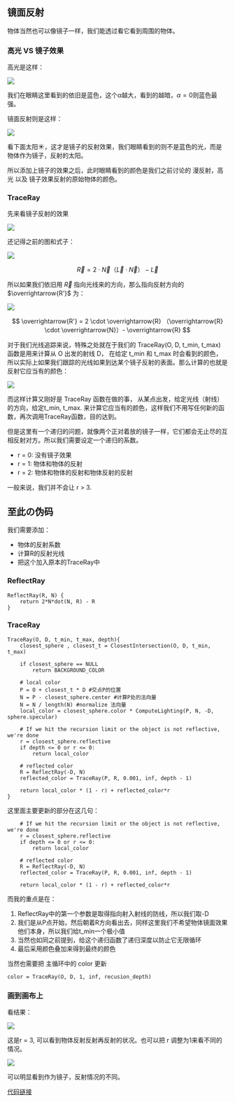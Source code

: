 ## 镜面反射

物体当然也可以像镜子一样，我们能透过看它看到周围的物体。


### 高光 VS 镜子效果

高光是这样：

![](images/eye_specular.png)

我们在眼睛这里看到的依旧是蓝色，这个$\alpha$越大，看到的越暗，$\alpha = 0$则蓝色最强。


镜面反射则是这样：

![](images/eye_mirror.png)

看下面太阳☀️，这才是镜子的反射效果，我们眼睛看到的则不是蓝色的光，而是物体作为镜子，反射的太阳。


所以添加上镜子的效果之后，此时眼睛看到的颜色是我们之前讨论的 漫反射，高光 以及 镜子效果反射的原始物体的颜色。

### TraceRay

先来看镜子反射的效果

![](images/mirror.png)


还记得之前的图和式子：

![](images/specular_reflection2.png)

$$
\overrightarrow{R} = 2 \cdot \overrightarrow{N} （\overrightarrow{L} \cdot \overrightarrow{N}）- \overrightarrow{L}
$$

所以如果我们依旧用 $\overrightarrow{R}$ 指向光线来的方向，那么指向反射方向的$\overrightarrow{R'}$ 为：

![](images/mirror_r.png)


$$
\overrightarrow{R'} = 2 \cdot \overrightarrow{R} （\overrightarrow{R} \cdot \overrightarrow{N}）- \overrightarrow{R}
$$


对于我们光线追踪来说，特殊之处就在于我们的 TraceRay(O, D, t\_min, t\_max) 函数是用来计算从 O 出发的射线 D， 在给定 t\_min 和 t_max 时会看到的颜色，所以实际上如果我们跟踪的光线如果到达某个镜子反射的表面。那么计算的也就是反射它应当有的颜色：

![](images/reflected_traceray.png)


而这样计算又刚好是 TraceRay 函数在做的事， 从某点出发，给定光线（射线）的方向，给定t\_min, t\_max. 来计算它应当有的颜色，这样我们不用写任何新的函数，再次调用TraceRay函数，目的达到。

但是这里有一个递归的问题，就像两个正对着放的镜子一样，它们都会无止尽的互相反射对方。所以我们需要设定一个递归的系数。

- r = 0: 没有镜子效果
- r = 1: 物体和物体的反射
- r = 2: 物体和物体的反射和物体反射的反射

一般来说，我们并不会让 r > 3.



## 至此の伪码

我们需要添加：

- 物体的反射系数
- 计算R的反射光线
- 把这个加入原本的TraceRay中


### ReflectRay


```
ReflectRay(R, N) {
	return 2*N*dot(N, R) - R
}
```

### TraceRay



```
TraceRay(O, D, t_min, t_max, depth){
	closest_sphere , closest_t = ClosestIntersection(O, D, t_min, t_max)

	if closest_sphere == NULL
		return BACKGROUND_COLOR

	# local color
	P = O + closest_t * D #交点P的位置
	N = P - closest_sphere.center #计算P处的法向量
	N = N / length(N) #normalize 法向量
	local_color = closest_sphere.color * ComputeLighting(P, N, -D, sphere.specular)

	# If we hit the recursion limit or the object is not reflective, we're done
	r = closest_sphere.reflective
	if depth <= 0 or r <= 0:
		return local_color

	# reflected color
	R = ReflectRay(-D, N)
	reflected_color = TraceRay(P, R, 0.001, inf, depth - 1)

	return local_color * (1 - r) + reflected_color*r
}
```


这里面主要更新的部分在这几句：

```
	# If we hit the recursion limit or the object is not reflective, we're done
	r = closest_sphere.reflective
	if depth <= 0 or r <= 0:
		return local_color

	# reflected color
	R = ReflectRay(-D, N)
	reflected_color = TraceRay(P, R, 0.001, inf, depth - 1)

	return local_color * (1 - r) + reflected_color*r
```

而我的重点是在：

1. ReflectRay中的第一个参数是取得指向射入射线的防线，所以我们取-D
2. 我们是从P点开始，然后朝着R方向看出去，同样这里我们不希望物体镜面效果他们本身，所以我们给t_min一个极小值
3. 当然也如同之前提到，给这个递归函数了递归深度以防止它无限循环
4. 最后采用颜色叠加来得到最终的颜色

当然也需要把 主循环中的 color 更新

```
color = TraceRay(O, D, 1, inf, recusion_depth)
```


### 画到画布上


看结果：

![](images/raytracying05_r3.png)


这是r = 3, 可以看到物体反射反射再反射的状况。也可以把 r 调整为1来看不同的情况。

![](images/raytracying05_r1.png)


可以明显看到作为镜子，反射情况的不同。


[代码链接](code/raytracying05.py)
